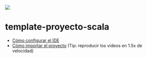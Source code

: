 ![](https://codeship.com/projects/e326c6d0-57a3-0134-4400-2a1cd9b4d466/status?branch=master)
# template-proyecto-scala

 - [Cómo configurar el IDE](https://www.youtube.com/watch?v=yvoeJpxGLTU&list=PLTu6t0ymUxWpv40YiMXbfCE7e6oUeaqVa)
 - [Cómo importar el proyecto](https://www.youtube.com/watch?v=5afCjM4r8Vo)
 (Tip: reproducir los videos en 1.5x de velocidad)
